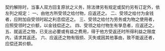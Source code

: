  契约解除时，当事人双方回复原状之义务，除法律另有规定或契约另有订定外，依左列之规定：
一、由他方所受领之给付物，应返还之。
二、受领之给付为金钱者，应附加自受领时起之利息偿还之。
三、受领之给付为劳务或为物之使用者，应照受领时之价额，以金钱偿还之。
四、受领之给付物生有孳息者，应返还之。
五、就返还之物，已支出必要或有益之费用，得于他方受返还时所得利益之限度内，请求其返还。
六、应返还之物有毁损、灭失或因其他事由，致不能返还者，应偿还其价额。